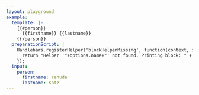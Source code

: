 ```yaml
---
layout: playground
example:
  template: |-
    {{#person}}
      {{firstname}} {{lastname}}
    {{/person}}
  preparationScript: |
    Handlebars.registerHelper('blockHelperMissing', function(context, options) {
      return "Helper '"+options.name+"' not found. Printing block: " + options.fn(context); 
    });
  input:
    person:
      firstname: Yehuda
      lastname: Katz
---
```

